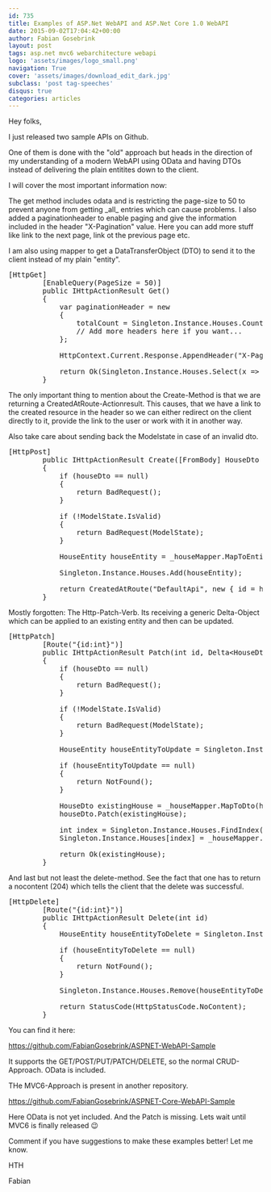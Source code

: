 ```yaml
---
id: 735
title: Examples of ASP.Net WebAPI and ASP.Net Core 1.0 WebAPI
date: 2015-09-02T17:04:42+00:00
author: Fabian Gosebrink
layout: post
tags: asp.net mvc6 webarchitecture webapi 
logo: 'assets/images/logo_small.png'
navigation: True
cover: 'assets/images/download_edit_dark.jpg'
subclass: 'post tag-speeches'
disqus: true
categories: articles
---
```


Hey folks,

I just released two sample APIs on Github.

One of them is done with the "old" approach but heads in the direction of my understanding of a modern WebAPI using OData and having DTOs instead of delivering the plain entitites down to the client.

I will cover the most important information now:

The get method includes odata and is restricting the page-size to 50 to prevent anyone from getting \_all\_ entries which can cause problems. I also added a paginationheader to enable paging and give the information included in the header "X-Pagination" value. Here you can add more stuff like link to the next page, link ot the previous page etc.

I am also using mapper to get a DataTransferObject (DTO) to send it to the client instead of my plain "entity".

<pre class="lang:c# decode:true ">[HttpGet]
        [EnableQuery(PageSize = 50)]
        public IHttpActionResult Get()
        {
            var paginationHeader = new
            {
                totalCount = Singleton.Instance.Houses.Count
                // Add more headers here if you want...
            };

            HttpContext.Current.Response.AppendHeader("X-Pagination", JsonConvert.SerializeObject(paginationHeader));

            return Ok(Singleton.Instance.Houses.Select(x =&gt; _houseMapper.MapToDto(x)));
        }</pre>

The only important thing to mention about the Create-Method is that we are returning a CreatedAtRoute-Actionresult. This causes, that we have a link to the created resource in the header so we can either redirect on the client directly to it, provide the link to the user or work with it in another way.
  
Also take care about sending back the Modelstate in case of an invalid dto.

<pre class="lang:c# decode:true ">[HttpPost]
        public IHttpActionResult Create([FromBody] HouseDto houseDto)
        {
            if (houseDto == null)
            {
                return BadRequest();
            }

            if (!ModelState.IsValid)
            {
                return BadRequest(ModelState);
            }

            HouseEntity houseEntity = _houseMapper.MapToEntity(houseDto);

            Singleton.Instance.Houses.Add(houseEntity);

            return CreatedAtRoute("DefaultApi", new { id = houseEntity.Id }, _houseMapper.MapToDto(houseEntity));
        }</pre>

Mostly forgotten: The Http-Patch-Verb. Its receiving a generic Delta-Object which can be applied to an existing entity and then can be updated.

<pre class="lang:c# decode:true ">[HttpPatch]
        [Route("{id:int}")]
        public IHttpActionResult Patch(int id, Delta&lt;HouseDto&gt; houseDto)
        {
            if (houseDto == null)
            {
                return BadRequest();
            }

            if (!ModelState.IsValid)
            {
                return BadRequest(ModelState);
            }

            HouseEntity houseEntityToUpdate = Singleton.Instance.Houses.FirstOrDefault(x =&gt; x.Id == id);

            if (houseEntityToUpdate == null)
            {
                return NotFound();
            }

            HouseDto existingHouse = _houseMapper.MapToDto(houseEntityToUpdate);
            houseDto.Patch(existingHouse);

            int index = Singleton.Instance.Houses.FindIndex(x =&gt; x.Id == id);
            Singleton.Instance.Houses[index] = _houseMapper.MapToEntity(existingHouse);

            return Ok(existingHouse);
        }</pre>

And last but not least the delete-method. See the fact that one has to return a nocontent (204) which tells the client that the delete was successful.

<pre class="lang:c# decode:true ">[HttpDelete]
        [Route("{id:int}")]
        public IHttpActionResult Delete(int id)
        {
            HouseEntity houseEntityToDelete = Singleton.Instance.Houses.FirstOrDefault(x =&gt; x.Id == id);

            if (houseEntityToDelete == null)
            {
                return NotFound();
            }

            Singleton.Instance.Houses.Remove(houseEntityToDelete);

            return StatusCode(HttpStatusCode.NoContent);
        }</pre>

You can find it here:

https://github.com/FabianGosebrink/ASPNET-WebAPI-Sample

It supports the GET/POST/PUT/PATCH/DELETE, so the normal CRUD-Approach. OData is included.

THe MVC6-Approach is present in another repository.
  
<https://github.com/FabianGosebrink/ASPNET-Core-WebAPI-Sample>

Here OData is not yet included. And the Patch is missing. Lets wait until MVC6 is finally released 😉

Comment if you have suggestions to make these examples better! Let me know.

HTH

Fabian
